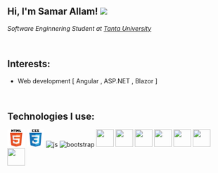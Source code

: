<h2> Hi, I'm Samar Allam! <img src="https://media.giphy.com/media/mGcNjsfWAjY5AEZNw6/giphy.gif" width="50"></h2>

<p><em>Software Enginnering Student at <a href="https://www.linkedin.com/school/tanta-university/posts/?feedView=all">Tanta University</a>
</em></p>
<br>

<h2 align="left">Interests:</h2>


-   Web development [ Angular , ASP.NET , Blazor ]

<br>

<h2 align="left">Technologies I use:</h2>
<p align="left">
<img src="https://raw.githubusercontent.com/devicons/devicon/master/icons/html5/html5-original-wordmark.svg" alt="html5" width="40" height="40"/>
<img src="https://raw.githubusercontent.com/devicons/devicon/master/icons/css3/css3-original-wordmark.svg" alt="Css3" width="40" height="40"/>
<img src="https://github.com/user-attachments/assets/a627bd32-147d-47f2-a427-ed15e2656029" alt="js" width="40" height="40"/>
<img src="https://github.com/user-attachments/assets/48134012-3324-44df-b941-44a5d2054ebe" alt="bootstrap" width="40" height="40"/>
<img src="https://github.com/user-attachments/assets/9060daf4-a8ed-4d4c-bab7-0a008ea0667d" alt="" width="40" height="40"/>
<img src="https://github.com/user-attachments/assets/b84cab91-1ee3-4398-accb-24e38b4298b7" alt="" width="40" height="40"/>

<img src="https://github.com/user-attachments/assets/482354f8-68a4-4216-ab43-2c8d4631e529" alt="" width="40" height="40"/>
<img src="https://github.com/user-attachments/assets/c606c78c-b7f3-4764-aa00-80941941e22f" alt="" width="40" height="40"/>
<img src="https://github.com/user-attachments/assets/6b4bc8f7-e276-40d7-bd15-73cff0f887f2" alt="" width="40" height="40"/>

<img src="https://github.com/user-attachments/assets/89e3b65d-df7c-4968-be5e-5b8edc426970" alt="" width="40" height="40"/>
<img src="https://github.com/user-attachments/assets/0daaa9bf-cf2f-43aa-a3ba-ef7f36608bc8" alt="" width="40" height="40"/>

</p>
